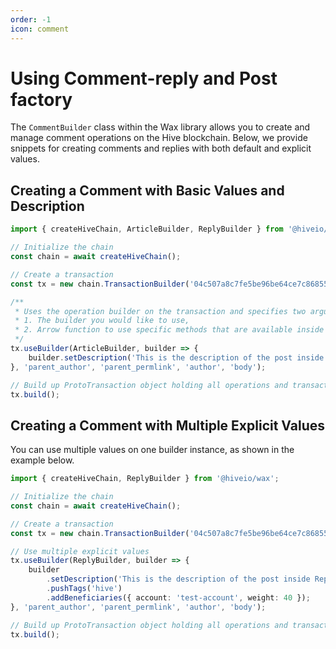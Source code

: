 ```yaml
---
order: -1
icon: comment
---
```


# Using Comment-reply and Post factory

The `CommentBuilder` class within the Wax library allows you to create and manage comment operations on the Hive blockchain. Below, we provide snippets for creating comments and replies with both default and explicit values.

## Creating a Comment with Basic Values and Description

```typescript
import { createHiveChain, ArticleBuilder, ReplyBuilder } from '@hiveio/wax';

// Initialize the chain
const chain = await createHiveChain();

// Create a transaction
const tx = new chain.TransactionBuilder('04c507a8c7fe5be96be64ce7c86855e1806cbde3', '2023-11-09T21:51:27');

/**
 * Uses the operation builder on the transaction and specifies two arguments:
 * 1. The builder you would like to use,
 * 2. Arrow function to use specific methods that are available inside the builder you have chosen.
 */
tx.useBuilder(ArticleBuilder, builder => {
    builder.setDescription('This is the description of the post inside ArticleBuilder');
}, 'parent_author', 'parent_permlink', 'author', 'body');

// Build up ProtoTransaction object holding all operations and transaction TAPOS & expiration data, but transaction is **not signed yet**
tx.build();
```

## Creating a Comment with Multiple Explicit Values

You can use multiple values on one builder instance, as shown in the example below.

```typescript
import { createHiveChain, ReplyBuilder } from '@hiveio/wax';

// Initialize the chain
const chain = await createHiveChain();

// Create a transaction
const tx = new chain.TransactionBuilder('04c507a8c7fe5be96be64ce7c86855e1806cbde3', '2023-11-09T21:51:27');

// Use multiple explicit values
tx.useBuilder(ReplyBuilder, builder => {
    builder
        .setDescription('This is the description of the post inside ReplyBuilder')
        .pushTags('hive')
        .addBeneficiaries({ account: 'test-account', weight: 40 });
}, 'parent_author', 'parent_permlink', 'author', 'body');

// Build up ProtoTransaction object holding all operations and transaction TAPOS & expiration data, but transaction is **not signed yet**
tx.build();
```